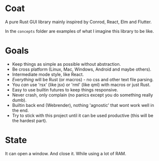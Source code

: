 # Coat

A pure Rust GUI library mainly inspired by Conrod, React, Elm and Flutter.

In the `concepts` folder are examples of what I imagine this library to be like.

# Goals

- Keep things as simple as possible without abstraction.
- Be cross platform (Linux, Mac, Windows, Android and maybe others).
- Intermediate mode style, like React.
- *Everything* will be Rust (or macros) - no css and other text file parsing.
- You *can* use 'rsx' (like jsx) or 'rml' (like qml) with macros or just Rust.
- Easy to use builtin futures to keep things responsive.
- Never crash, only complain (no panics except you do something really dumb).
- Builtin back end (Webrender), nothing 'agnostic' that wont work well in the end.
- Try to stick with this project until it can be used productive (this will be the hardest part).

# State
It can open a window. And close it. While using a lot of RAM.
